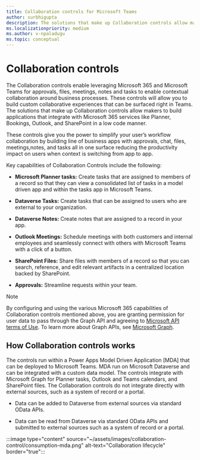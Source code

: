 ```yaml
---
title: Collaboration controls for Microsoft Teams
author: surbhigupta
description: The solutions that make up Collaboration controls allow makers to build applications that integrate with Microsoft 365 services like Planner, Bookings, and Outlook.
ms.localizationpriority: medium
ms.author: v-npaladugu
ms.topic: conceptual
---
```


# Collaboration controls

The Collaboration controls enable leveraging Microsoft 365 and Microsoft Teams for approvals, files, meetings, notes and tasks to enable contextual collaboration around business processes. These controls will allow you to build custom collaborative experiences that can be surfaced right in Teams. The solutions that make up Collaboration controls allow makers to build applications that integrate with Microsoft 365 services like Planner, Bookings, Outlook, and SharePoint in a low code manner.

These controls give you the power to simplify your user’s workflow collaboration by building line of business apps with approvals, chat, files, meetings,notes, and tasks all in one surface reducing the productivity impact on users when context is switching from app to app.

Key capabilities of Collaboration Controls include the following:

* **Microsoft Planner tasks:** Create tasks that are assigned to members of a record so that they can view a consolidated list of tasks in a model driven app and within the tasks app in Microsoft Teams.

* **Dataverse Tasks:** Create tasks that can be assigned to users who are external to your organization.

* **Dataverse Notes:** Create notes that are assigned to a record in your app.

* **Outlook Meetings:** Schedule meetings with both customers and internal employees and seamlessly connect with others with Microsoft Teams with a click of a button.

* **SharePoint Files:** Share files with members of a record so that you can search, reference, and edit relevant artifacts in a centralized location backed by SharePoint.

* **Approvals:** Streamline requests within your team.

> [!NOTE]
> By configuring and using the various Microsoft 365 capabilities of Collaboration controls mentioned above, you are granting permission for user data to pass through the Graph API and agreeing to [Microsoft API terms of Use](/legal/microsoft-apis/terms-of-use?context=graph%2Fcontext). To learn more about Graph APIs, see [Microsoft Graph](/graph/overview).

## How Collaboration controls works

The controls run within a Power Apps Model Driven Application [MDA] that can be deployed to Microsoft Teams. MDA run on Microsoft Dataverse and can be integrated with a custom data model. The controls integrate with Microsoft Graph for Planner tasks, Outlook and Teams calendars, and SharePoint files. The Collaboration controls do not integrate directly with external sources, such as a system of record or a portal.

* Data can be added to Dataverse from external sources via standard OData APIs.

* Data can be read from Dataverse via standard OData APIs and submitted to external sources such as a system of record or a portal.

:::image type="content" source="~/assets/images/collaboration-control/consumption-mda.png" alt-text="Collaboration lifecycle" border="true":::
